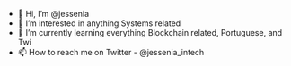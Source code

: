 - 👋 Hi, I’m @jessenia
- 👀 I’m interested in anything Systems related
- 🌱 I’m currently learning everything Blockchain related, Portuguese, and Twi
- 📫 How to reach me on Twitter - @jessenia_intech

<!---
jessenia/jessenia is a ✨ special ✨ repository because its `README.md` (this file) appears on your GitHub profile.
You can click the Preview link to take a look at your changes.
--->
